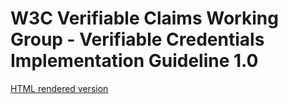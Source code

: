 # W3C Verifiable Claims Working Group - Verifiable Credentials Implementation Guideline 1.0

[HTML rendered version](https://w3c.github.io/vc-imp-guide/)
